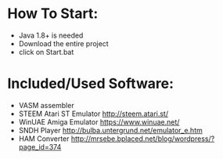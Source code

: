 # How To Start:

- Java 1.8+ is needed
- Download the entire project
- click on Start.bat

# Included/Used Software:

- VASM assembler
- STEEM Atari ST Emulator http://steem.atari.st/
- WinUAE Amiga Emulator https://www.winuae.net/
- SNDH Player http://bulba.untergrund.net/emulator_e.htm
- HAM Converter http://mrsebe.bplaced.net/blog/wordpress/?page_id=374 
  
